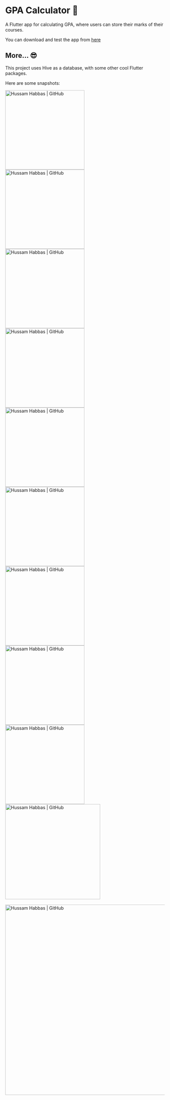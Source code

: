 # GPA Calculator 🧮

A Flutter app for calculating GPA, where users can store their marks of their courses.

You can download and test the app from [here](https://github.com/habbas11/gpa_calculator/raw/master/gpa_calculator.apk)

## More... 😎

This project uses Hive as a database, with some other cool Flutter packages. 

Here are some snapshots: 

<img align="center" alt="Hussam Habbas | GitHub" width="250px" src="/screenshots/1.png?raw=true alt=media" /> &emsp; <img align="center" alt="Hussam Habbas | GitHub" width="250px" src="/screenshots/2.png?raw=true alt=media" />
<br>
<img align="center" alt="Hussam Habbas | GitHub" width="250px" src="/screenshots/3.png?raw=true alt=media" /> &emsp; <img align="center" alt="Hussam Habbas | GitHub" width="250px" src="/screenshots/4.png?raw=true alt=media" />
<br>
<img align="center" alt="Hussam Habbas | GitHub" width="250px" src="/screenshots/5.png?raw=true alt=media" /> &emsp; <img align="center" alt="Hussam Habbas | GitHub" width="250px" src="/screenshots/6.png?raw=true alt=media" />
<br>
<img align="center" alt="Hussam Habbas | GitHub" width="250px" src="/screenshots/9.png?raw=true alt=media" /> &emsp; <img align="center" alt="Hussam Habbas | GitHub" width="250px" src="/screenshots/8.png?raw=true alt=media" />
<br>
<img align="center" alt="Hussam Habbas | GitHub" width="250px" src="/screenshots/10.png?raw=true alt=media" />
<br>
<img align="center" alt="Hussam Habbas | GitHub" height="300px" src="/screenshots/7.png?raw=true alt=media" />
<br><br>
<img align="center" alt="Hussam Habbas | GitHub" width="600px" src="/screenshots/11.png?raw=true alt=media" />
